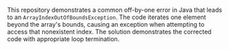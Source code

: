 This repository demonstrates a common off-by-one error in Java that leads to an `ArrayIndexOutOfBoundsException`.  The code iterates one element beyond the array's bounds, causing an exception when attempting to access that nonexistent index. The solution demonstrates the corrected code with appropriate loop termination.